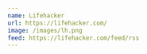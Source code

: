 ```yaml
---
name: Lifehacker
url: https://lifehacker.com/
image: /images/lh.png
feed: https://lifehacker.com/feed/rss
---
```

